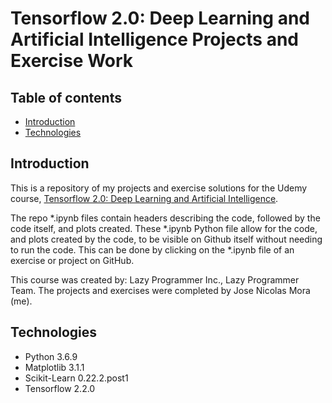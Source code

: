 # Tensorflow 2.0: Deep Learning and Artificial Intelligence Projects and Exercise Work

## Table of contents
* [Introduction](#introduction)
* [Technologies](#technologies)

## Introduction
This is a repository of my projects and exercise solutions for the Udemy course, [Tensorflow 2.0: Deep Learning and Artificial Intelligence](https://www.udemy.com/course/deep-learning-tensorflow-2/).

The repo *.ipynb files contain headers describing the code, followed by the code itself, and plots created. These *.ipynb Python file allow for the code, and plots created by the code, to be visible on Github itself without needing to run the code. This can be done by clicking on the *.ipynb file of an exercise or project on GitHub.

This course was created by: Lazy Programmer Inc., Lazy Programmer Team.
The projects and exercises were completed by Jose Nicolas Mora (me).

## Technologies
- Python 3.6.9
- Matplotlib 3.1.1
- Scikit-Learn 0.22.2.post1
- Tensorflow  2.2.0
